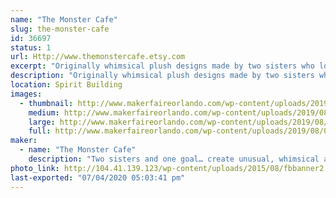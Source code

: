```yaml
---
name: "The Monster Cafe"
slug: the-monster-cafe
id: 36697
status: 1
url: Http://www.themonstercafe.etsy.com
excerpt: "Originally whimsical plush designs made by two sisters who love to sew and send their small creatures out into the world to have marvelous adventures with their new best friends."
description: "Originally whimsical plush designs made by two sisters who love to sew and send their small creatures out into the world to have marvelous adventures with their new best friends."
location: Spirit Building
images:
  - thumbnail: http://www.makerfaireorlando.com/wp-content/uploads/2019/08/0D988DC3-A46C-4A16-8850-E2D9A1C60EC2.jpeg
    medium: http://www.makerfaireorlando.com/wp-content/uploads/2019/08/0D988DC3-A46C-4A16-8850-E2D9A1C60EC2.jpeg
    large: http://www.makerfaireorlando.com/wp-content/uploads/2019/08/0D988DC3-A46C-4A16-8850-E2D9A1C60EC2.jpeg
    full: http://www.makerfaireorlando.com/wp-content/uploads/2019/08/0D988DC3-A46C-4A16-8850-E2D9A1C60EC2.jpeg
maker:
  - name: "The Monster Cafe"
    description: "Two sisters and one goal… create unusual, whimsical and fantastic monsters. With this in mind, encouragement from family and friends, The Monster Café was born on ETSY in 2009.  Since then we have attended conventions of all types throughout central and east coast Florida meeting wonderful people, artists and crafters.  Our work has been featured in a gallery or two, hundreds of special order requests, and even had our autograph requested.  Its been a wonderful crazy ride and we have so much more to share!  Thank you to each and every one who have supported our work and our love of tiny monsters."
photo_link: http://104.41.139.123/wp-content/uploads/2015/08/fbbanner2.jpg
last-exported: "07/04/2020 05:03:41 pm"
---
```

